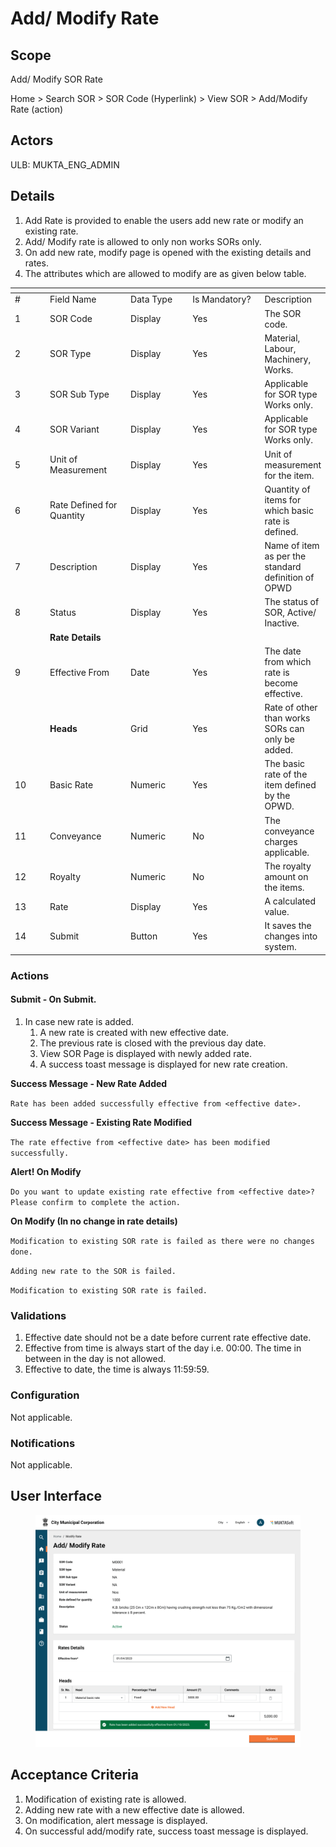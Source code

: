# Add/ Modify Rate

## Scope

Add/ Modify SOR Rate

Home > Search SOR > SOR Code (Hyperlink) > View SOR > Add/Modify Rate (action)

## Actors <a href="#actors" id="actors"></a>

ULB: MUKTA\_ENG\_ADMIN

## Details <a href="#details" id="details"></a>

1. Add Rate is provided to enable the users add new rate or modify an existing rate.
2. Add/ Modify rate is allowed to only non works SORs only.
3. On add new rate, modify page is opened with the existing details and rates.
4. The attributes which are allowed to modify are as given below table.

<table data-header-hidden><thead><tr><th width="66"></th><th width="139"></th><th width="114"></th><th width="124"></th><th></th></tr></thead><tbody><tr><td>#</td><td>Field Name</td><td>Data Type</td><td>Is Mandatory?</td><td>Description</td></tr><tr><td>1</td><td>SOR Code</td><td>Display</td><td>Yes</td><td>The SOR code.</td></tr><tr><td>2</td><td>SOR Type</td><td>Display</td><td>Yes</td><td>Material, Labour, Machinery, Works.</td></tr><tr><td>3</td><td>SOR Sub Type</td><td>Display</td><td>Yes</td><td>Applicable for SOR type Works only.</td></tr><tr><td>4</td><td>SOR Variant</td><td>Display</td><td>Yes</td><td>Applicable for SOR type Works only.</td></tr><tr><td>5</td><td>Unit of Measurement</td><td>Display</td><td>Yes</td><td>Unit of measurement for the item.</td></tr><tr><td>6</td><td>Rate Defined for Quantity</td><td>Display</td><td>Yes</td><td>Quantity of items for which basic rate is defined.</td></tr><tr><td>7</td><td>Description</td><td>Display</td><td>Yes</td><td>Name of item as per the standard definition of OPWD</td></tr><tr><td>8</td><td>Status</td><td>Display</td><td>Yes</td><td>The status of SOR, Active/ Inactive.</td></tr><tr><td> </td><td><strong>Rate Details</strong></td><td> </td><td> </td><td> </td></tr><tr><td>9</td><td>Effective From</td><td>Date</td><td>Yes</td><td>The date from which rate is become effective.</td></tr><tr><td> </td><td><strong>Heads</strong></td><td>Grid</td><td>Yes</td><td>Rate of other than works SORs can only be added.</td></tr><tr><td>10</td><td>Basic Rate</td><td>Numeric</td><td>Yes</td><td>The basic rate of the item defined by the OPWD.</td></tr><tr><td>11</td><td>Conveyance</td><td>Numeric</td><td>No</td><td>The conveyance charges applicable.</td></tr><tr><td>12</td><td>Royalty</td><td>Numeric</td><td>No</td><td>The royalty amount on the items.</td></tr><tr><td>13</td><td>Rate</td><td>Display</td><td>Yes</td><td>A calculated value.</td></tr><tr><td>14</td><td>Submit</td><td>Button</td><td>Yes</td><td>It saves the changes into system.</td></tr></tbody></table>

### Actions <a href="#actions" id="actions"></a>

#### Submit - On Submit.

1. In case new rate is added.
   1. A new rate is created with new effective date.
   2. The previous rate is closed with the previous day date.
   3. View SOR Page is displayed with newly added rate.
   4. A success toast message is displayed for new rate creation.

**Success Message - New Rate Added**

`Rate has been added successfully effective from <effective date>.`

**Success Message - Existing Rate Modified**

`The rate effective from <effective date> has been modified successfully.`

**Alert! On Modify**

`Do you want to update existing rate effective from <effective date>? Please confirm to complete the action.`

**On Modify (In no change in rate details)**

`Modification to existing SOR rate is failed as there were no changes done.`

`Adding new rate to the SOR is failed.`

`Modification to existing SOR rate is failed.`

### Validations <a href="#validations" id="validations"></a>

1. Effective date should not be a date before current rate effective date.
2. Effective from time is always start of the day i.e. 00:00. The time in between in the day is not allowed.
3. Effective to date, the time is always 11:59:59.

### Configuration <a href="#configuration" id="configuration"></a>

Not applicable.

### Notifications <a href="#notifications" id="notifications"></a>

Not applicable.

## User Interface <a href="#userinterface" id="userinterface"></a>

<figure><img src="../../../../../../.gitbook/assets/Add Rate.png" alt=""><figcaption></figcaption></figure>

## Acceptance Criteria <a href="#acceptancecriteria" id="acceptancecriteria"></a>

1. Modification of existing rate is allowed.
2. Adding new rate with a new effective date is allowed.
3. On modification, alert message is displayed.
4. On successful add/modify rate, success toast message is displayed.
